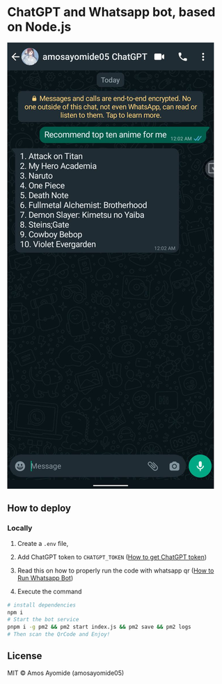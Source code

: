 # ChatGPT and Whatsapp bot, based on Node.js
![screenshot](ss.jpg)
## How to deploy

### Locally

1. Create a `.env` file,

2. Add ChatGPT token to `CHATGPT_TOKEN` ([How to get ChatGPT token](https://github.com/transitive-bullshit/chatgpt-api#session-tokens))

3. Read this on how to properly run the code with whatsapp qr ([How to Run Whatsapp Bot](https://wwebjs.dev/guide/#qr-code-generation))

2. Execute the command

```bash
# install dependencies
npm i 
# Start the bot service
pnpm i -g pm2 && pm2 start index.js && pm2 save && pm2 logs
# Then scan the QrCode and Enjoy!
```

## License

MIT © Amos Ayomide (amosayomide05)